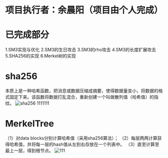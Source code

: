 # 项目执行者：余晨阳（项目由个人完成）
# 已完成部分
1.SM3实现与优化
2.SM3的生日攻击
3.SM3的rho攻击
4.SM3的长度扩展攻击
5.SHA256的实现
6.Merkel树的实现
# sha256
本质上是一种哈希函数，把消息或数据压缩成摘要，使得数据量变小，将数据的格式固定下来。该函数将数据打乱混合，重新创建一个叫做散列值（哈希值）的指纹。
![sha256 1111111](https://user-images.githubusercontent.com/109857507/182001848-d86c73b1-c4eb-492d-b241-e3de1ff22c80.png)
# MerkelTree
（1）对data blocks分别计算哈希值（采用sha256算法）； （2）每层两两计算获得哈希值，并将每一层的hash值从左到右存放在一个列表中。 （3）直至计算至最上一层，得到根节点。
![111](https://user-images.githubusercontent.com/109857507/182002115-6b5df4db-028f-4d67-94df-e6c14d0a5a3f.png)
